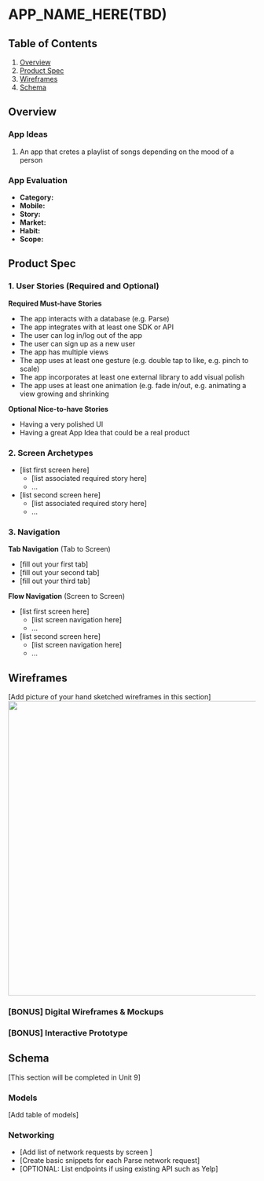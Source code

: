 
# APP_NAME_HERE(TBD)

## Table of Contents
1. [Overview](#Overview)
1. [Product Spec](#Product-Spec)
1. [Wireframes](#Wireframes)
2. [Schema](#Schema)

## Overview
### App Ideas
 1) An app that cretes a playlist of songs depending on the mood of a person

### App Evaluation
- **Category:**
- **Mobile:**
- **Story:**
- **Market:**
- **Habit:**
- **Scope:**

## Product Spec

### 1. User Stories (Required and Optional)

**Required Must-have Stories**

* The app interacts with a database (e.g. Parse)
* The app integrates with at least one SDK or API
* The user can log in/log out of the app
* The user can sign up as a new user
* The app has multiple views
* The app uses at least one gesture (e.g. double tap to like, e.g. pinch to scale) 
* The app incorporates at least one external library to add visual polish
* The app uses at least one animation (e.g. fade in/out, e.g. animating a view growing and shrinking

**Optional Nice-to-have Stories**

* Having a very polished UI
* Having a great App Idea that could be a real product
 

### 2. Screen Archetypes

* [list first screen here]
   * [list associated required story here]
   * ...
* [list second screen here]
   * [list associated required story here]
   * ...

### 3. Navigation

**Tab Navigation** (Tab to Screen)

* [fill out your first tab]
* [fill out your second tab]
* [fill out your third tab]

**Flow Navigation** (Screen to Screen)

* [list first screen here]
   * [list screen navigation here]
   * ...
* [list second screen here]
   * [list screen navigation here]
   * ...

## Wireframes
[Add picture of your hand sketched wireframes in this section]
<img src="YOUR_WIREFRAME_IMAGE_URL" width=600>

### [BONUS] Digital Wireframes & Mockups

### [BONUS] Interactive Prototype

## Schema 
[This section will be completed in Unit 9]
### Models
[Add table of models]
### Networking
- [Add list of network requests by screen ]
- [Create basic snippets for each Parse network request]
- [OPTIONAL: List endpoints if using existing API such as Yelp]
